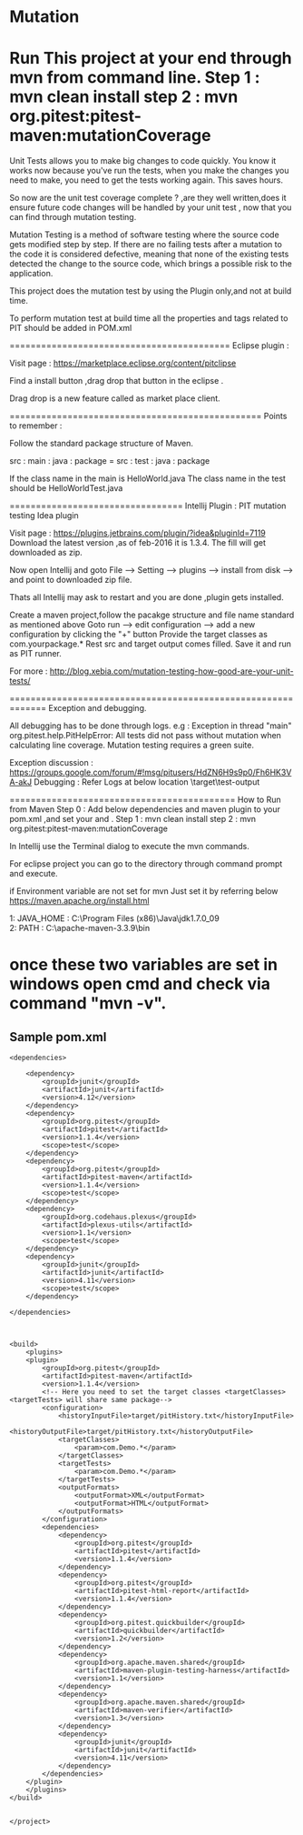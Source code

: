# Mutation
Run This project at your end through mvn from command line.
Step 1 : mvn clean install
step 2 : mvn org.pitest:pitest-maven:mutationCoverage
===========================================================================

Unit Tests allows you to make big changes to code quickly.
You know it works now because you've run the tests,
when you make the changes you need to make, you need to get the tests working again.
This saves hours.

So now are the unit test coverage complete ? ,are they well written,does it ensure future code changes will be handled by your unit test ,
now that you can find through mutation testing.

Mutation Testing is a method of software testing where the source code gets modified step by step.
If there are no failing tests after a mutation to the code it is considered defective,
meaning that none of the existing tests detected the change to the source code,
which brings a possible risk to the application.


This project does the mutation test by using the Plugin only,and not at build time.

To perform mutation test at build time all the properties and tags related to PIT should be added in POM.xml

==========================================
Eclipse plugin : 


Visit page  : https://marketplace.eclipse.org/content/pitclipse

Find a install button ,drag drop that button in the eclipse .

Drag drop is a new feature called as market place client.

================================================
Points to remember : 

Follow the standard package structure of Maven.

src : main : java : package  = src : test : java : package

If the class name in the main is 
HelloWorld.java
The class name in the test should be
HelloWorldTest.java


=================================
Intellij Plugin : PIT mutation testing Idea plugin 


Visit page : https://plugins.jetbrains.com/plugin/?idea&pluginId=7119
Download the latest version ,as of feb-2016 it is 1.3.4. 
The fill will get downloaded as zip.

Now open Intellij and goto
File --> Setting --> plugins --> install from disk --> and point to downloaded zip file.

Thats all Intellij may ask to restart and you are done ,plugin gets installed.

Create a maven project,follow the pacakge structure and file name standard as mentioned above
Goto run --> edit configuration --> add a new configuration by clicking the "+" button
Provide the target classes as com.yourpackage.*
Rest src and target output comes filled.
Save it and run as PIT runner.

For more : http://blog.xebia.com/mutation-testing-how-good-are-your-unit-tests/

=============================================================
Exception and debugging.

All debugging has to be done through logs.
e.g :
Exception in thread "main" org.pitest.help.PitHelpError: All tests did not pass without mutation when calculating line coverage. Mutation testing requires a green suite.

Exception discussion : https://groups.google.com/forum/#!msg/pitusers/HdZN6H9s9p0/Fh6HK3VA-akJ
Debugging : Refer Logs at below location
<ProjectLocation>\target\test-output

===========================================
How to Run from Maven
Step 0 : Add below dependencies and maven plugin to your pom.xml ,and set your <targetClasses> and <targetTests>.
Step 1 : mvn clean install
step 2 : mvn org.pitest:pitest-maven:mutationCoverage

In Intellij use the Terminal dialog to execute the mvn commands.

For eclipse project you can go to the directory through command prompt and execute.

if Environment variable are not set for mvn
Just set it by referring below
https://maven.apache.org/install.html

1: JAVA_HOME : C:\Program Files (x86)\Java\jdk1.7.0_09\
2: PATH		: C:\apache-maven-3.3.9\bin

once these two variables are set in windows open cmd and check via command "mvn -v".
============================================
Sample pom.xml
------------------

    <dependencies>

        <dependency>
            <groupId>junit</groupId>
            <artifactId>junit</artifactId>
            <version>4.12</version>
        </dependency>
        <dependency>
            <groupId>org.pitest</groupId>
            <artifactId>pitest</artifactId>
            <version>1.1.4</version>
            <scope>test</scope>
        </dependency>
        <dependency>
            <groupId>org.pitest</groupId>
            <artifactId>pitest-maven</artifactId>
            <version>1.1.4</version>
            <scope>test</scope>
        </dependency>
        <dependency>
            <groupId>org.codehaus.plexus</groupId>
            <artifactId>plexus-utils</artifactId>
            <version>1.1</version>
            <scope>test</scope>
        </dependency>
        <dependency>
            <groupId>junit</groupId>
            <artifactId>junit</artifactId>
            <version>4.11</version>
            <scope>test</scope>
        </dependency>

    </dependencies>



    <build>
        <plugins>
        <plugin>
            <groupId>org.pitest</groupId>
            <artifactId>pitest-maven</artifactId>
            <version>1.1.4</version>
            <!-- Here you need to set the target classes <targetClasses>  <targetTests> will share same package-->
            <configuration>
                <historyInputFile>target/pitHistory.txt</historyInputFile>
                <historyOutputFile>target/pitHistory.txt</historyOutputFile>
                <targetClasses>
                    <param>com.Demo.*</param>
                </targetClasses>
                <targetTests>
                    <param>com.Demo.*</param>
                </targetTests>
                <outputFormats>
                    <outputFormat>XML</outputFormat>
                    <outputFormat>HTML</outputFormat>
                </outputFormats>
            </configuration>
            <dependencies>
                <dependency>
                    <groupId>org.pitest</groupId>
                    <artifactId>pitest</artifactId>
                    <version>1.1.4</version>
                </dependency>
                <dependency>
                    <groupId>org.pitest</groupId>
                    <artifactId>pitest-html-report</artifactId>
                    <version>1.1.4</version>
                </dependency>
                <dependency>
                    <groupId>org.pitest.quickbuilder</groupId>
                    <artifactId>quickbuilder</artifactId>
                    <version>1.2</version>
                </dependency>
                <dependency>
                    <groupId>org.apache.maven.shared</groupId>
                    <artifactId>maven-plugin-testing-harness</artifactId>
                    <version>1.1</version>
                </dependency>
                <dependency>
                    <groupId>org.apache.maven.shared</groupId>
                    <artifactId>maven-verifier</artifactId>
                    <version>1.3</version>
                </dependency>
                <dependency>
                    <groupId>junit</groupId>
                    <artifactId>junit</artifactId>
                    <version>4.11</version>
                </dependency>
            </dependencies>
        </plugin>
        </plugins>
    </build>


    </project>
